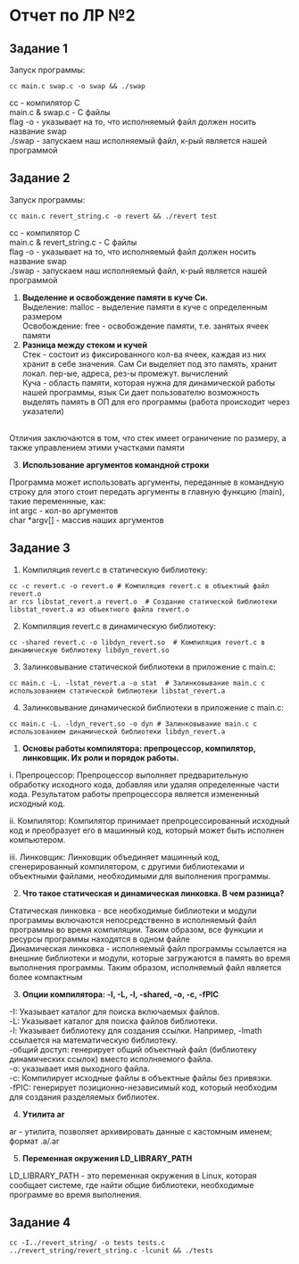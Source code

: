 # Отчет по ЛР №2

## Задание 1

Запуск программы:
```shell
cc main.c swap.c -o swap && ./swap
```

cc - компилятор C <br>
main.c & swap.c - C файлы <br>
flag -o - указывает на то, что исполняемый файл должен носить название swap <br>
./swap - запускаем наш исполняемый файл, к-рый является нашей программой

## Задание 2

Запуск программы:
```shell
cc main.c revert_string.c -o revert && ./revert test
```

cc - компилятор C <br>
main.c & revert_string.c  - C файлы <br>
flag -o - указывает на то, что исполняемый файл должен носить название swap <br>
./swap - запускаем наш исполняемый файл, к-рый является нашей программой

1) **Выделение и освобождение памяти в куче Си.** <br>
Выделение: malloc - выделение памяти в куче с определенным размером <br>
Освобождение: free - освобождение памяти, т.е. занятых ячеек памяти 
2) **Разница между стеком и кучей** <br>
Стек - состоит из фиксированного кол-ва ячеек, каждая из них хранит в себе значения. Сам Си выделяет под это память, хранит локал. пер-ые, адреса, рез-ы промежут. вычислений <br> 
Куча - область памяти, которая нужна для динамической работы нашей программы, язык Си дает пользователю возможность выделять память в ОП для его программы
   (работа происходит через указатели) <br>
<br>
Отличия заключаются в том, что стек имеет ограничение по размеру, а также управлением этими участками памяти

3) **Использование аргументов командной строки**

Программа может использовать аргументы, переданные в командную строку для этого стоит передать аргументы в главную функцию (main), такие переменнные, как: <br>
int argc - кол-во аргументов <br>
char *argv[] - массив наших аргументов

## Задание 3

1) Компиляция revert.c в статическую библиотеку:
```shell
cc -c revert.c -o revert.o # Компиляция revert.c в объектный файл revert.o
ar rcs libstat_revert.a revert.o  # Создание статической библиотеки libstat_revert.a из объектного файла revert.o
```

2) Компиляция revert.c в динамическую библиотеку:

```shell
cc -shared revert.c -o libdyn_revert.so  # Компиляция revert.c в динамическую библиотеку libdyn_revert.so
```

3) Залинковывание статической библиотеки в приложение с main.c:

```shell
cc main.c -L. -lstat_revert.a -o stat  # Залинковывание main.c с использованием статической библиотеки libstat_revert.a
```

4) Залинковывание динамической библиотеки в приложение с main.c:

```shell
cc main.c -L. -ldyn_revert.so -o dyn # Залинковывание main.c с использованием динамической библиотеки libdyn_revert.a
```

1) **Основы работы компилятора: препроцессор, компилятор, линковщик. Их роли и порядок работы.**

i. Препроцессор: Препроцессор выполняет предварительную обработку исходного кода, добавляя или удаляя определенные части кода. 
Результатом работы препроцессора является измененный исходный код. <br>

ii. Компилятор: Компилятор принимает препроцессированный исходный код и преобразует его в машинный код, который может быть исполнен компьютером. <br>

iii. Линковщик: Линковщик объединяет машинный код, сгенерированный компилятором, с другими библиотеками и объектными файлами, необходимыми для выполнения программы. <br>

2) **Что такое статическая и динамическая линковка. В чем разница?**

Статическая линковка - все необходимые библиотеки и модули программы включаются непосредственно в исполняемый файл программы во время компиляции. Таким образом, все функции и ресурсы программы находятся в одном файле <br>
Динамическая линковка - исполняемый файл программы ссылается на внешние библиотеки и модули, которые загружаются в память во время выполнения программы. Таким образом, исполняемый файл является более компактным <br>

3) **Опции компилятора: -I, -L, -l, -shared, -o, -с, -fPIC**

-I: Указывает каталог для поиска включаемых файлов. <br>
-L: Указывает каталог для поиска файлов библиотеки. <br>
-l: Указывает библиотеку для создания ссылки. Например, -lmath ссылается на математическую библиотеку. <br>
-общий доступ: генерирует общий объектный файл (библиотеку динамических ссылок) вместо исполняемого файла. <br>
-o: указывает имя выходного файла. <br>
-c: Компилирует исходные файлы в объектные файлы без привязки. <br>
-fPIC: генерирует позиционно-независимый код, который необходим для создания разделяемых библиотек. <br>


4) **Утилита ar**

ar - утилита, позволяет архивировать данные с кастомным именем; формат .a/.ar

5) **Переменная окружения LD_LIBRARY_PATH**

LD_LIBRARY_PATH - это переменная окружения в Linux, которая сообщает системе, где найти общие библиотеки, необходимые программе во время выполнения.

## Задание 4

```shell
cc -I../revert_string/ -o tests tests.c ../revert_string/revert_string.c -lcunit && ./tests
```